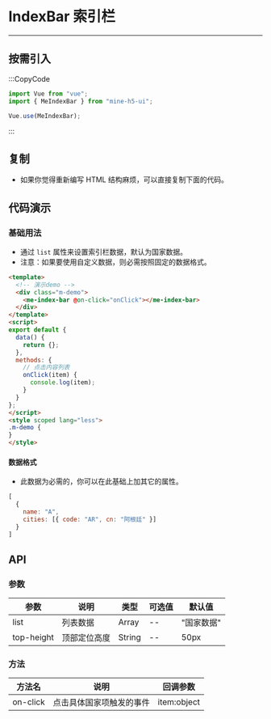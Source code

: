 # IndexBar 索引栏

---

## 按需引入

:::CopyCode

```JavaScript
import Vue from "vue";
import { MeIndexBar } from "mine-h5-ui";

Vue.use(MeIndexBar);
```

:::

## 复制

- 如果你觉得重新编写 HTML 结构麻烦，可以直接复制下面的代码。

## 代码演示

### 基础用法

- 通过 `list` 属性来设置索引栏数据，默认为国家数据。
- 注意：如果要使用自定义数据，则必需按照固定的数据格式。

```HTML
<template>
  <!-- 演示demo -->
  <div class="m-demo">
    <me-index-bar @on-click="onClick"></me-index-bar>
  </div>
</template>
<script>
export default {
  data() {
    return {};
  },
  methods: {
    // 点击内容列表
    onClick(item) {
      console.log(item);
    }
  }
};
</script>
<style scoped lang="less">
.m-demo {
}
</style>
```

#### 数据格式

- 此数据为必需的，你可以在此基础上加其它的属性。

```JavaScript
[
  {
    name: "A",
    cities: [{ code: "AR", cn: "阿根廷" }]
  }
]
```

## API

### 参数

| 参数       | 说明         | 类型   | 可选值 | 默认值     |
| ---------- | ------------ | ------ | ------ | ---------- |
| list       | 列表数据     | Array  | --     | "国家数据" |
| top-height | 顶部定位高度 | String | --     | 50px       |

### 方法

| 方法名   | 说明                     | 回调参数    |
| -------- | ------------------------ | ----------- |
| on-click | 点击具体国家项触发的事件 | item:object |
